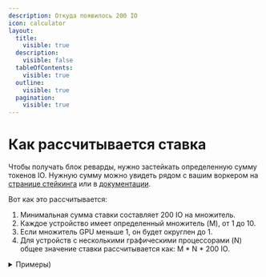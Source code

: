```yaml
---
description: Откуда появилось 200 IO
icon: calculator
layout:
  title:
    visible: true
  description:
    visible: false
  tableOfContents:
    visible: true
  outline:
    visible: true
  pagination:
    visible: true
---
```


# Как рассчитывается ставка

Чтобы получать блок реварды, нужно застейкать определенную сумму токенов IO. Нужную сумму можно увидеть рядом с вашим воркером на [странице стейкинга](https://worker.io.net/worker/integrated-staking) или в [документации](https://docs.io.net/docs/proposed-device-block-reward-multiplier).&#x20;

Вот как это рассчитывается:&#x20;

1. Минимальная сумма ставки составляет 200 IO на множитель.
2. Каждое устройство имеет определенный множитель (M), от 1 до 10.
3. Если множитель GPU меньше 1, он будет округлен до 1.
4. Для устройств с несколькими графическими процессорами (N) общее значение ставки рассчитывается как: M \* N \* 200 IO.

<details>

<summary>Примеры)</summary>

* Для воркера: 1 x H100 GPUs (multiplier 10), минимальная ставка будет 1 \* 10 \* 200 = 2 000 IO
* Для воркера с несколькими картами: 8 x H100 GPUs (multiplier 10), минимальная ставка будет 8 \* 10 \* 200 = 16 000 IO
* Для воркера: 4 x 4070 GPU (множитель 0.25, округление до 1), минимальная ставка будет 4 \* 1 \* 200 = 800 IO

</details>
